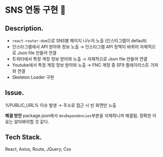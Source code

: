 # SNS 연동 구현 👻

## Description.

- `react-router-dom`으로  SNS별 페이지 나누어 노출 (인스타그램이 default)
- 인스타그램에서 API 받아와 정보 노출 → 인스타그램 API 정책이 바뀌어 자체적으로 Json file 만들어 연결
- 트위터에서 특정 계정 정보 받아와 노출 → 자체적으로 Json file 만들어 연결
- Youtube에서 특정 계정 정보 받아와 노출 → FNC 계정 중 SF9 플레이리스트 가져와 연결
- Skeleton Loader 구현

## Issue.
%PUBLIC_URL% 이슈 발생
→ 주소로 접근 시 빈 화면만 노출

**해결 방안**
package.json에서 `devDependencies`부분을 삭제하니까 해결됨.
정확한 이유는 알아봐야할 것 같다.

## Tech Stack.

React, Axios, Route, JQuery, Css